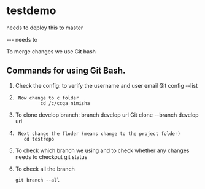 # testdemo
needs to deploy this to master

--- needs to 

To merge changes we use Git bash

Commands for using Git Bash.
-------------------------------

1.	Check the config: to verify the username and user email
		Git config --list
2.      Now change to c folder
                cd /c/ccga_nimisha

3.	To clone develop branch: branch develop url
	     Git clone --branch  develop  url
4.      Next change the floder (means change to the project folder)
	      cd testrepo  

5.    To check which branch we using and to check whether any changes needs to checkout
              git status

6.    To check all the branch


	      git branch --all



